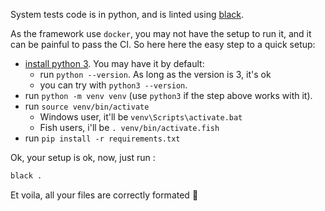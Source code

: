 System tests code is in python, and is linted using [black](https://black.readthedocs.io/en/stable/).

As the framework use `docker`, you may not have the setup to run it, and it can be painful to pass the CI. So here here the easy step to a quick setup:

* [install python 3](https://www.python.org/downloads/). You may have it by default:
  * run `python --version`. As long as the version is 3, it's ok
  * you can try with `python3 --version`.
* run `python -m venv venv` (use `python3` if the step above works with it).
* run `source venv/bin/activate`
  * Windows user, it'll be `venv\Scripts\activate.bat`
  * Fish users, i'll be `. venv/bin/activate.fish`
* run `pip install -r requirements.txt`

Ok, your setup is ok, now, just run : 

```bash
black .
```

Et voila, all your files are correctly formated :tada:

